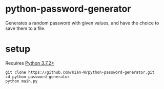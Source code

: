 # python-password-generator
Generates a random password with given values, and have the choice to save them to a file.

# setup
Requires [Python 3.7.2+](https://www.python.org/downloads/release/python-372/)
```
git clone https://github.com/Kian-W/python-password-generator.git
cd python-password-generator
python main.py
```
